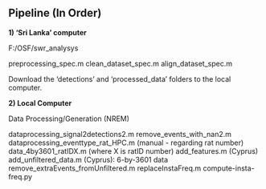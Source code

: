 ## Pipeline (In Order)

**1) ‘Sri Lanka’ computer**

   F:/OSF/swr_analysys

   preprocessing_spec.m 
   clean_dataset_spec.m 
   align_dataset_spec.m 

   Download the ‘detections’ and ‘processed_data’ folders to the local computer.


**2) Local Computer** 

   Data Processing/Generation (NREM) 

   dataprocessing_signal2detections2.m 
   remove_events_with_nan2.m 
   dataprocessing_eventtype_rat_HPC.m (manual - regarding rat number)
   data_4by3601_ratIDX.m (where X is ratID number) 
   add_features.m (Cyprus) 
   add_unfiltered_data.m (Cyprus): 6-by-3601 data
   remove_extraEvents_fromUnfiltered.m
   replaceInstaFreq.m
      compute-insta-freq.py
